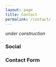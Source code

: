 ```yaml
---
layout: page
title: Contact
permalink: /contact/
---
```


*under construction*

### Social

### Contact Form
